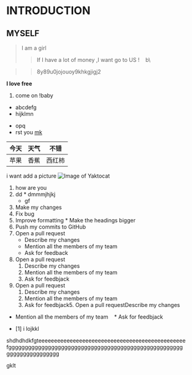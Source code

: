 # INTRODUCTION
## MYSELF
> I am a girl 
>> If I have a lot of money ,I want go to US !    b\

>> 8y89u0jojouoy9khkgjigj2

**I love free**

1. come on !baby
* abcdefg
* hijklmn
- opq
- rst 
you
[mk](www.baidu.com)

今天|天气|不错
----|----|----
苹果|香蕉|西红柿

i want add a picture
![Image of Yaktocat](https://octodex.github.com/images/yaktocat.png)

1. how are you
  1. dd
    * dmmmjhjkj
      * gf
1. Make my changes
  1. Fix bug
  2. Improve formatting
    * Make the headings bigger
2. Push my commits to GitHub
3. Open a pull request
    * Describe my changes
    * Mention all the members of my team
    * Ask for feedback
4. Open a pull request
    1. Describe my changes
    2. Mention all the members of my team
    3. Ask for feedbjack
5. Open a pull request
    1. Describe my changes
      2. Mention all the members of my team
      3. Ask for feedbjack5. Open a pull requestDescribe my changes
 * Mention all the members of my team
   * Ask for feedbjack
 - [1] i lojkkl
 
 shdhdhdkfgteeeeeeeeeeeeeeeeeeeeeeeeeeeeeeeeeeeeeeeeeeeeeee
 fggggggggggggggggggggggggggggggggggggggggggggggggggggg    
 gggggggggggggggg
 
 gklt
 
 
 
